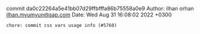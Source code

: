 commit da0c22264a5e41bb07d29ffbfffa86b75558a0e9
Author: ilhan orhan <ilhan.myumyun@sap.com>
Date:   Wed Aug 31 16:08:02 2022 +0300

    chore: commit css vars usage info (#5760)
